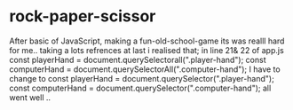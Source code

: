 # rock-paper-scissor
 After basic of JavaScript, making a fun-old-school-game
its was realll hard for me..
taking a lots refrences
at last i realised that;
in line 21& 22 of app.js
    const playerHand = document.querySelectorall(".player-hand");
    const computerHand = document.querySelectorAll(".computer-hand");
I have to change to 
    const playerHand = document.querySelector(".player-hand");
    const computerHand = document.querySelector(".computer-hand");
all went well ..
